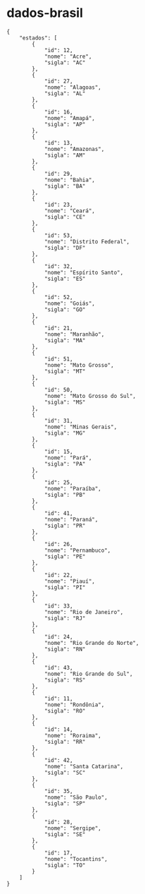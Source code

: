﻿# dados-brasil

	{
		"estados": [
			{
				"id": 12,
				"nome": "Acre",
				"sigla": "AC"
			},
			{
				"id": 27,
				"nome": "Alagoas",
				"sigla": "AL"
			},
			{
				"id": 16,
				"nome": "Amapá",
				"sigla": "AP"
			},
			{
				"id": 13,
				"nome": "Amazonas",
				"sigla": "AM"
			},
			{
				"id": 29,
				"nome": "Bahia",
				"sigla": "BA"
			},
			{
				"id": 23,
				"nome": "Ceará",
				"sigla": "CE"
			},
			{
				"id": 53,
				"nome": "Distrito Federal",
				"sigla": "DF"
			},
			{
				"id": 32,
				"nome": "Espírito Santo",
				"sigla": "ES"
			},
			{
				"id": 52,
				"nome": "Goiás",
				"sigla": "GO"
			},
			{
				"id": 21,
				"nome": "Maranhão",
				"sigla": "MA"
			},
			{
				"id": 51,
				"nome": "Mato Grosso",
				"sigla": "MT"
			},
			{
				"id": 50,
				"nome": "Mato Grosso do Sul",
				"sigla": "MS"
			},
			{
				"id": 31,
				"nome": "Minas Gerais",
				"sigla": "MG"
			},
			{
				"id": 15,
				"nome": "Pará",
				"sigla": "PA"
			},
			{
				"id": 25,
				"nome": "Paraíba",
				"sigla": "PB"
			},
			{
				"id": 41,
				"nome": "Paraná",
				"sigla": "PR"
			},
			{
				"id": 26,
				"nome": "Pernambuco",
				"sigla": "PE"
			},
			{
				"id": 22,
				"nome": "Piauí",
				"sigla": "PI"
			},
			{
				"id": 33,
				"nome": "Rio de Janeiro",
				"sigla": "RJ"
			},
			{
				"id": 24,
				"nome": "Rio Grande do Norte",
				"sigla": "RN"
			},
			{
				"id": 43,
				"nome": "Rio Grande do Sul",
				"sigla": "RS"
			},
			{
				"id": 11,
				"nome": "Rondônia",
				"sigla": "RO"
			},
			{
				"id": 14,
				"nome": "Roraima",
				"sigla": "RR"
			},
			{
				"id": 42,
				"nome": "Santa Catarina",
				"sigla": "SC"
			},
			{
				"id": 35,
				"nome": "São Paulo",
				"sigla": "SP"
			},
			{
				"id": 28,
				"nome": "Sergipe",
				"sigla": "SE"
			},
			{
				"id": 17,
				"nome": "Tocantins",
				"sigla": "TO"
			}
		]
	}
